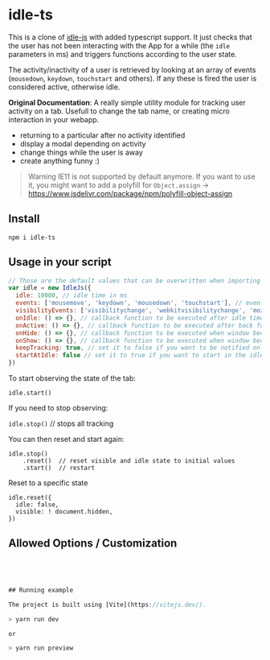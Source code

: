 # idle-ts


This is a clone of [idle-js](https://github.com/soixantecircuits/idle-js) with added typescript support. It just checks that 
the user has not been interacting with the App for a while (the `idle` parameters in ms) and triggers functions according to the user state.

The activity/inactivity of a user is retrieved by looking at an array of events (`mousedown`, `keydown`, `touchstart` and others).
If any these is fired the user is considered active, otherwise idle.


**Original Documentation**:
A really simple utility module for tracking user activity on a tab. Usefull to change the tab name, or creating micro interaction in your webapp.

- returning to a particular after no activity identified
- display a modal depending on activity
- change things while the user is away
- create anything funny :)

>Warning IE11 is not supported by default anymore. If you want to use it, you might want to add a polyfill for `Object.assign` -> https://www.jsdelivr.com/package/npm/polyfill-object-assign

## Install

`npm i idle-ts`

## Usage in your script

```js
// Those are the default values that can be overwritten when importing and initializing the class `IdleTs`
var idle = new IdleJs({
  idle: 10000, // idle time in ms
  events: ['mousemove', 'keydown', 'mousedown', 'touchstart'], // events that will trigger the idle resetter
  visibilityEvents: ['visibilitychange', 'webkitvisibilitychange', 'mozvisibilitychange', 'msvisibilitychange'], // events that will trigger the idle resetter for visibility
  onIdle: () => {}, // callback function to be executed after idle time
  onActive: () => {}, // callback function to be executed after back form idleness
  onHide: () => {}, // callback function to be executed when window become hidden
  onShow: () => {}, // callback function to be executed when window become visible
  keepTracking: true, // set it to false if you want to be notified only on the first idleness change
  startAtIdle: false // set it to true if you want to start in the idle state
})
```

To start observing the state of the tab:

`idle.start()`

If you need to stop observing:


`idle.stop()`   // stops all tracking

You can then reset and start again:

```
idle.stop()
    .reset()  // reset visible and idle state to initial values
    .start()  // restart
```

Reset to a specific state

```
idle.reset({
  idle: false,
  visible: ! document.hidden,
})
```

## Allowed Options / Customization

```js




## Running example

The project is built using [Vite](https://vitejs.dev/).

> yarn run dev

or 

> yarn run preview
